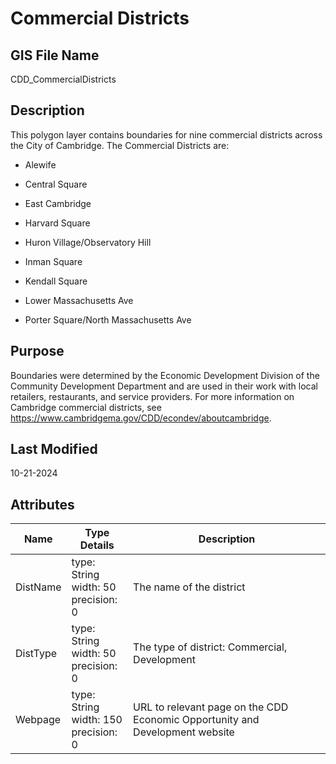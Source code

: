 # Commercial Districts
## GIS File Name
CDD_CommercialDistricts
## Description
<DIV STYLE="text-align:Left;"><DIV><DIV><P STYLE="margin:0 0 0 0;"><SPAN>This polygon layer contains boundaries for nine commercial districts across the City of Cambridge.  The Commercial Districts are:</SPAN></P><UL><LI><P><SPAN>Alewife</SPAN></P></LI><LI><P><SPAN>Central Square</SPAN></P></LI><LI><P><SPAN>East Cambridge</SPAN></P></LI><LI><P><SPAN>Harvard Square </SPAN></P></LI><LI><P><SPAN>Huron Village/Observatory Hill</SPAN></P></LI><LI><P><SPAN>Inman Square</SPAN></P></LI><LI><P><SPAN>Kendall Square</SPAN></P></LI><LI><P><SPAN>Lower Massachusetts Ave</SPAN></P></LI><LI><P><SPAN>Porter Square/North Massachusetts Ave</SPAN></P></LI></UL></DIV></DIV></DIV>

## Purpose
Boundaries were determined by the Economic Development Division of the Community Development Department and are used in their work with local retailers, restaurants, and service providers.  For more information on Cambridge commercial districts, see https://www.cambridgema.gov/CDD/econdev/aboutcambridge.
## Last Modified
10-21-2024
## Attributes
|Name|Type Details|Description|
|----|------------|-----------|
|DistName|type: String<br/>width: 50<br/>precision: 0|The name of the district|
|DistType|type: String<br/>width: 50<br/>precision: 0|The type of district: Commercial, Development|
|Webpage|type: String<br/>width: 150<br/>precision: 0|URL to relevant page on the CDD Economic Opportunity and Development website|
